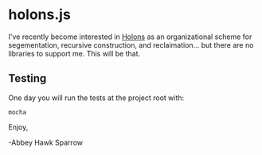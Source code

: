 holons.js
=========
I've recently become interested in [Holons](https://en.wikipedia.org/wiki/Holon_(philosophy)) as an organizational scheme for segementation, recursive construction, and reclaimation... but there are no libraries to support me. This will be that.

Testing
-------

One day you will run the tests at the project root with:

    mocha

Enjoy,

-Abbey Hawk Sparrow